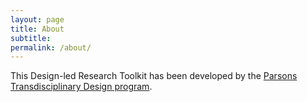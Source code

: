 ```yaml
---
layout: page
title: About
subtitle: 
permalink: /about/
---
```


This Design-led Research Toolkit has been developed by the [Parsons Transdisciplinary Design program](http://www.newschool.edu/parsons/mfa-transdisciplinary-design/).